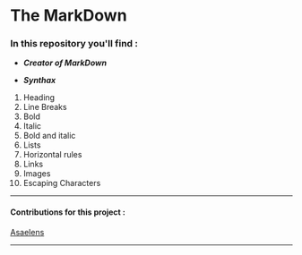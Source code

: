 # The MarkDown

### In this repository you'll find :

* ___Creator of MarkDown___

* ___Synthax___
1. Heading
2. Line Breaks
3. Bold
4. Italic
5. Bold and italic
6. Lists
7. Horizontal rules
8. Links
9. Images 
10. Escaping Characters


---


#### Contributions for this project :

 [Asaelens](github.com/AurelienSaelens)

---